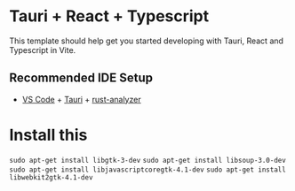 # Tauri + React + Typescript

This template should help get you started developing with Tauri, React and Typescript in Vite.

## Recommended IDE Setup

- [VS Code](https://code.visualstudio.com/) + [Tauri](https://marketplace.visualstudio.com/items?itemName=tauri-apps.tauri-vscode) + [rust-analyzer](https://marketplace.visualstudio.com/items?itemName=rust-lang.rust-analyzer)

# Install this

`sudo apt-get install libgtk-3-dev`
`sudo apt-get install libsoup-3.0-dev`
`sudo apt-get install libjavascriptcoregtk-4.1-dev`
`sudo apt-get install libwebkit2gtk-4.1-dev`